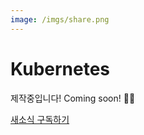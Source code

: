 ```yaml
---
image: /imgs/share.png
---
```


# Kubernetes

제작중입니다! Coming soon! 👨‍💻

[새소식 구독하기](https://bit.ly/k8s-guide-link)
